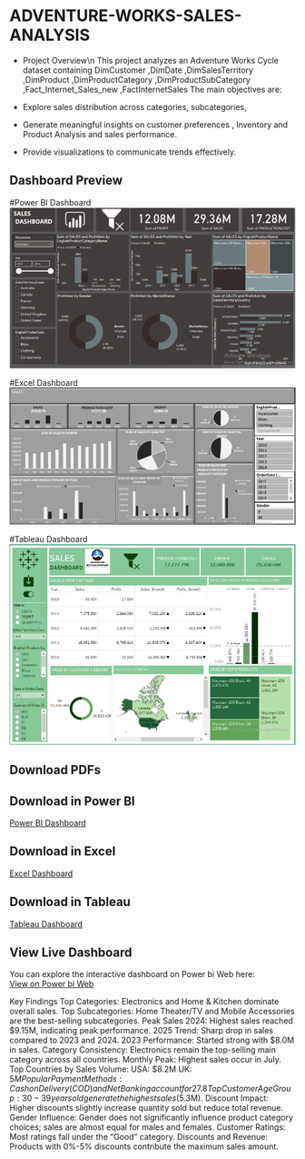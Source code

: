 # ADVENTURE-WORKS-SALES-ANALYSIS
- Project Overview\n
This project analyzes an Adventure Works Cycle dataset containing DimCustomer ,DimDate ,DimSalesTerritory ,DimProduct ,DimProductCategory ,DimProductSubCategory ,Fact_Internet_Sales_new ,FactInternetSales 
The main objectives are:  

- Explore sales distribution across categories, subcategories,
-  Generate meaningful insights on customer preferences , Inventory and Product Analysis and sales performance.
- Provide visualizations to communicate trends effectively. 
## Dashboard Preview
#Power BI Dashboard
![Power BI Dashboard](AdventureWorksPowerBi.png)

#Excel Dashboard
![Excel Dashboard](Adventure%20Works%20Dashboard%20Excel.png)


#Tableau Dashboard
![Tableau Dashboard](Adventure%20Works%20Tableau.png)

## Download PDFs
## Download in Power BI
[Power BI Dashboard](AdventureWorksPowerBi.pdf)

## Download in Excel
[Excel Dashboard](Adventure%20Works%20Dashboard%20Excel.pdf)

## Download in Tableau
[Tableau Dashboard](Adventure%20Works%20Tableau.pdf)

## View Live Dashboard
You can explore the interactive dashboard on Power bi Web here:  
[View on Power bi Web](https://app.powerbi.com/view?r=eyJrIjoiMzgwNmM3Y2YtYjYxNS00ZDMwLThhNTQtZmVlNWFlMzY5NTRlIiwidCI6IjBhOWI3YWFkLTc0MDEtNDdlYi04OTUwLTU2NTk3NDQwMzViOSJ9)


Key Findings
Top Categories: Electronics and Home & Kitchen dominate overall sales.
Top Subcategories: Home Theater/TV and Mobile Accessories are the best-selling subcategories.
Peak Sales 2024: Highest sales reached $9.15M, indicating peak performance.
2025 Trend: Sharp drop in sales compared to 2023 and 2024.
2023 Performance: Started strong with $8.0M in sales.
Category Consistency: Electronics remain the top-selling main category across all countries.
Monthly Peak: Highest sales occur in July.
Top Countries by Sales Volume:
  USA: $8.2M
  UK: $5M
Popular Payment Methods: Cash on Delivery (COD) and Net Banking account for 27.8% of transactions.
Top Customer Age Group: 30-39 years old generate the highest sales ($5.3M).
Discount Impact: Higher discounts slightly increase quantity sold but reduce total revenue.
Gender Influence: Gender does not significantly influence product category choices; sales are almost equal for males and females.
Customer Ratings: Most ratings fall under the “Good” category.
Discounts and Revenue: Products with 0%-5% discounts contribute the maximum sales amount.
